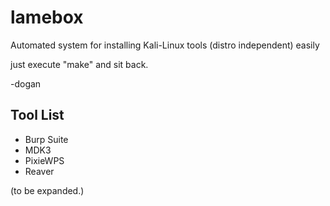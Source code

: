 # lamebox
Automated system for installing Kali-Linux tools (distro independent) easily 

just execute "make" and sit back.

-dogan


## Tool List

- Burp Suite
- MDK3
- PixieWPS
- Reaver

(to be expanded.)
